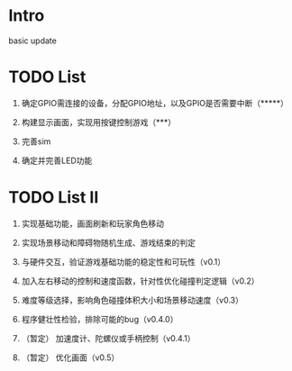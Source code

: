 # Intro

basic update

# TODO List

1. 确定GPIO需连接的设备，分配GPIO地址，以及GPIO是否需要中断（*****）

2. 构建显示画面，实现用按键控制游戏（***）

3. 完善sim

4. 确定并完善LED功能

# TODO List II

1. 实现基础功能，画面刷新和玩家角色移动

2. 实现场景移动和障碍物随机生成、游戏结束的判定

3. 与硬件交互，验证游戏基础功能的稳定性和可玩性（v0.1）

4. 加入左右移动的控制和速度函数，针对性优化碰撞判定逻辑（v0.2）

5. 难度等级选择，影响角色碰撞体积大小和场景移动速度（v0.3）

6. 程序健壮性检验，排除可能的bug（v0.4.0）

5. （暂定）
    加速度计、陀螺仪或手柄控制（v0.4.1）

6. （暂定）
    优化画面（v0.5）